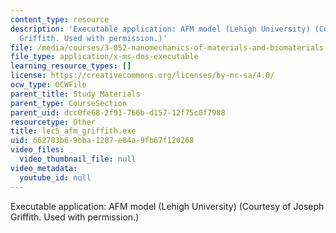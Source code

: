 ```yaml
---
content_type: resource
description: 'Executable application: AFM model (Lehigh University) (Courtesy of Joseph
  Griffith. Used with permission.)'
file: /media/courses/3-052-nanomechanics-of-materials-and-biomaterials-spring-2007/662783b69bba1207e84a9fb67f120268_lec5_afm_griffith.exe
file_type: application/x-ms-dos-executable
learning_resource_types: []
license: https://creativecommons.org/licenses/by-nc-sa/4.0/
ocw_type: OCWFile
parent_title: Study Materials
parent_type: CourseSection
parent_uid: dcc0fe68-2f91-766b-d157-12f75c0f7988
resourcetype: Other
title: lec5_afm_griffith.exe
uid: 662783b6-9bba-1207-e84a-9fb67f120268
video_files:
  video_thumbnail_file: null
video_metadata:
  youtube_id: null
---
```

Executable application: AFM model (Lehigh University) (Courtesy of Joseph Griffith. Used with permission.)